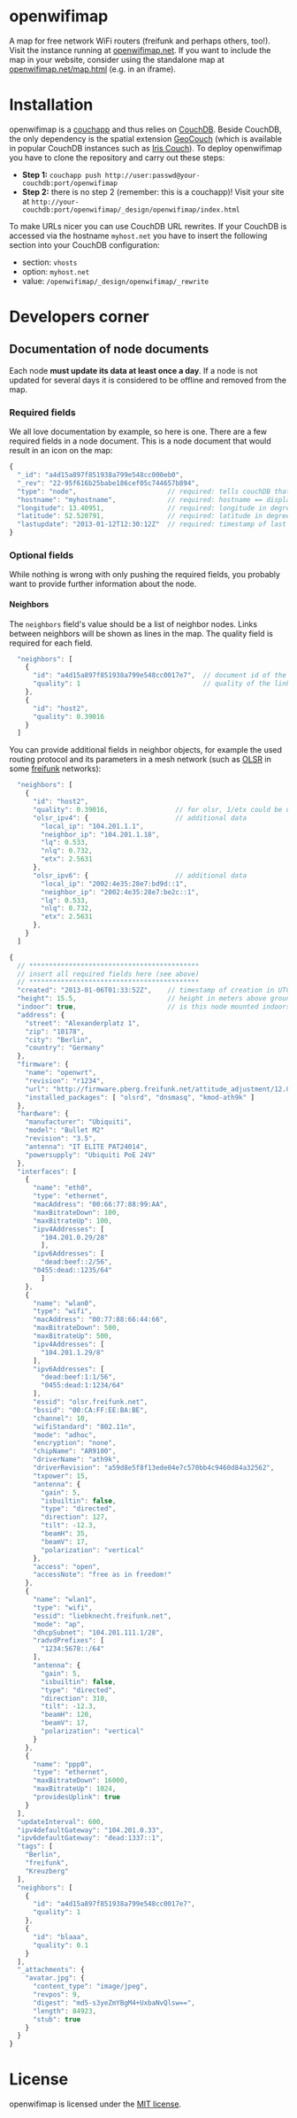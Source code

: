 # openwifimap

A map for free network WiFi routers (freifunk and perhaps others, too!). Visit the instance running at [openwifimap.net](http://openwifimap.net). If you want to include the map in your website, consider using the standalone map at [openwifimap.net/map.html](http://openwifimap.net/map.html) (e.g. in an iframe).

# Installation

openwifimap is a [couchapp](http://couchapp.org/page/index) and thus relies on [CouchDB](http://couchdb.apache.org/). Beside CouchDB, the only dependency is the spatial extension [GeoCouch](https://github.com/couchbase/geocouch/) (which is available in popular CouchDB instances such as [Iris Couch](http://www.iriscouch.com/)). To deploy openwifimap you have to clone the repository and carry out these steps:

* **Step 1:** `couchapp push http://user:passwd@your-couchdb:port/openwifimap`
* **Step 2:** there is no step 2 (remember: this is a couchapp)! Visit your site at `http://your-couchdb:port/openwifimap/_design/openwifimap/index.html`

To make URLs nicer you can use CouchDB URL rewrites. If your CouchDB is accessed via the hostname `myhost.net` you have to insert the following section into your CouchDB configuration:
* section: `vhosts`
* option: `myhost.net`
* value: `/openwifimap/_design/openwifimap/_rewrite`

# Developers corner
## Documentation of node documents
Each node **must update its data at least once a day**. If a node is not updated for several days it is considered to be offline and removed from the map. 

### Required fields
We all love documentation by example, so here is one. There are a few required fields in a node document. This is a node document that would result in an icon on the map:
```javascript
{
  "_id": "a4d15a897f851938a799e548cc000eb0",
  "_rev": "22-95f616b25babe186cef05c744657b894",
  "type": "node",                       // required: tells couchDB that this is a node
  "hostname": "myhostname",             // required: hostname == display name
  "longitude": 13.40951,                // required: longitude in degrees, range [-90,90], EPSG:3857
  "latitude": 52.520791,                // required: latitude in degrees, range [-180,180], EPSG:3857
  "lastupdate": "2013-01-12T12:30:12Z"  // required: timestamp of last update in UTC
}
```
### Optional fields
While nothing is wrong with only pushing the required fields, you probably want to provide further information about the node. 

#### Neighbors
The ```neighbors``` field's value should be a list of neighbor nodes. Links between neighbors will be shown as lines in the map. The quality field is required for each field.
```javascript
  "neighbors": [
    {
      "id": "a4d15a897f851938a799e548cc0017e7",  // document id of the neighbor node
      "quality": 1                               // quality of the link, range [0,1], 0==no link, 1==perfect link
    },
    {
      "id": "host2",
      "quality": 0.39016
    }
  ]
```
You can provide additional fields in neighbor objects, for example the used routing protocol and its parameters in a mesh network (such as [OLSR](http://en.wikipedia.org/wiki/Optimized_Link_State_Routing_Protocol) in some [freifunk](http://en.wikipedia.org/wiki/Freifunk) networks):
```javascript
  "neighbors": [
    {
      "id": "host2",
      "quality": 0.39016,                 // for olsr, 1/etx could be used
      "olsr_ipv4": {                      // additional data
        "local_ip": "104.201.1.1",
        "neighbor_ip": "104.201.1.18",
        "lq": 0.533,
        "nlq": 0.732,
        "etx": 2.5631
      },
      "olsr_ipv6": {                      // additional data
        "local_ip": "2002:4e35:28e7:bd9d::1",
        "neighbor_ip": "2002:4e35:28e7:be2c::1",
        "lq": 0.533,
        "nlq": 0.732,
        "etx": 2.5631
      },
    }
  ]
```
```javascript
{
  // *******************************************
  // insert all required fields here (see above)
  // *******************************************
  "created": "2013-01-06T01:33:52Z",    // timestamp of creation in UTC
  "height": 15.5,                       // height in meters above ground level
  "indoor": true,                       // is this node mounted indoors?
  "address": {
    "street": "Alexanderplatz 1",
    "zip": "10178",
    "city": "Berlin",
    "country": "Germany"
  },
  "firmware": {
    "name": "openwrt",
    "revision": "r1234",
    "url": "http://firmware.pberg.freifunk.net/attitude_adjustment/12.09/ar71xx/openwrt-ar71xx-generic-ubnt-bullet-m-squashfs-factory.bin",
    "installed_packages": [ "olsrd", "dnsmasq", "kmod-ath9k" ]
  },
  "hardware": {
    "manufacturer": "Ubiquiti",
    "model": "Bullet M2"
    "revision": "3.5",
    "antenna": "IT ELITE PAT24014",
    "powersupply": "Ubiquiti PoE 24V"
  },
  "interfaces": [
    {
      "name": "eth0",
      "type": "ethernet",
      "macAddress": "00:66:77:88:99:AA",
      "maxBitrateDown": 100,
      "maxBitrateUp": 100,
      "ipv4Addresses": [
        "104.201.0.29/28"
        ],
      "ipv6Addresses": [
        "dead:beef::2/56",
      "0455:dead::1235/64"
        ]
    },
    {
      "name": "wlan0",
      "type": "wifi",
      "macAddress": "00:77:88:66:44:66",
      "maxBitrateDown": 500,
      "maxBitrateUp": 500,
      "ipv4Addresses": [
        "104.201.1.29/8"
      ],
      "ipv6Addresses": [
        "dead:beef:1:1/56",
        "0455:dead:1:1234/64"
      ],
      "essid": "olsr.freifunk.net",
      "bssid": "00:CA:FF:EE:BA:BE",
      "channel": 10,
      "wifiStandard": "802.11n",
      "mode": "adhoc",
      "encryption": "none",
      "chipName": "AR9100",
      "driverName": "ath9k",
      "driverRevision": "a59d8e5f8f13ede04e7c570bb4c9460d84a32562",
      "txpower": 15,
      "antenna": {
        "gain": 5,
        "isbuiltin": false,
        "type": "directed",
        "direction": 127,
        "tilt": -12.3,
        "beamH": 35,
        "beamV": 17,
        "polarization": "vertical"
      },
      "access": "open",
      "accessNote": "free as in freedom!"
    },
    {
      "name": "wlan1",
      "type": "wifi",
      "essid": "liebknecht.freifunk.net",
      "mode": "ap",
      "dhcpSubnet": "104.201.111.1/28",
      "radvdPrefixes": [
        "1234:5678::/64"
      ],
      "antenna": {
        "gain": 5,
        "isbuiltin": false,
        "type": "directed",
        "direction": 310,
        "tilt": -12.3,
        "beamH": 120,
        "beamV": 17,
        "polarization": "vertical"
      }
    },
    {
      "name": "ppp0",
      "type": "ethernet",
      "maxBitrateDown": 16000,
      "maxBitrateUp": 1024,
      "providesUplink": true
    }
  ],
  "updateInterval": 600,
  "ipv4defaultGateway": "104.201.0.33",
  "ipv6defaultGateway": "dead:1337::1",
  "tags": [
    "Berlin",
    "freifunk",
    "Kreuzberg"
  ],
  "neighbors": [
    {
      "id": "a4d15a897f851938a799e548cc0017e7",
      "quality": 1
    },
    {
      "id": "blaaa",
      "quality": 0.1
    }
  ],
  "_attachments": {
    "avatar.jpg": {
      "content_type": "image/jpeg",
      "revpos": 9,
      "digest": "md5-s3yeZmYBgM4+UxbaNvQlsw==",
      "length": 84923,
      "stub": true
    }
  }
}
```

# License
openwifimap is licensed under the [MIT license](http://opensource.org/licenses/MIT).
